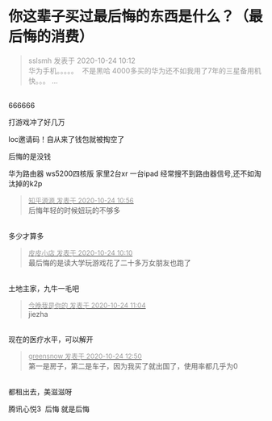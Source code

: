 # 你这辈子买过最后悔的东西是什么？（最后悔的消费）


<div class="quote"><blockquote><font color="#999999">sslsmh 发表于 2020-10-24 10:12</font><br />
<font color="#999999">华为手机。。。。。&nbsp;&nbsp;不是黑哈 4000多买的华为还不如我用了7年的三星备用机快。。。 ...</font></blockquote></div><br />
666666

打游戏冲了好几万

loc邀请码！自从来了钱包就被掏空了

后悔的是没钱

华为路由器 ws5200四核版 家里2台xr 一台ipad 经常搜不到路由器信号,还不如淘汰掉的k2p

<div class="quote"><blockquote><font size="2"><a href="https://www.hostloc.com/forum.php?mod=redirect&amp;goto=findpost&amp;pid=9344846&amp;ptid=757875" target="_blank"><font color="#999999">知乎源源 发表于 2020-10-24 10:56</font></a></font><br />
后悔年轻的时候妞玩的不够多</blockquote></div><br />
多少才算多

<div class="quote"><blockquote><font size="2"><a href="https://www.hostloc.com/forum.php?mod=redirect&amp;goto=findpost&amp;pid=9344567&amp;ptid=757875" target="_blank"><font color="#999999">皮皮小店 发表于 2020-10-24 10:10</font></a></font><br />
最后悔的是读大学玩游戏花了二十多万女朋友也跑了</blockquote></div><br />
土地主家，九牛一毛吧

<div class="quote"><blockquote><font size="2"><a href="https://www.hostloc.com/forum.php?mod=redirect&amp;goto=findpost&amp;pid=9344886&amp;ptid=757875" target="_blank"><font color="#999999">今晚我是你的 发表于 2020-10-24 11:04</font></a></font><br />
jiezha</blockquote></div><br />
现在的医疗水平，可以解开

<div class="quote"><blockquote><font size="2"><a href="https://www.hostloc.com/forum.php?mod=redirect&amp;goto=findpost&amp;pid=9345345&amp;ptid=757875" target="_blank"><font color="#999999">greensnow 发表于 2020-10-24 12:50</font></a></font><br />
第一是房子，第二是车子，因为我买了就出国了，使用率都几乎为0</blockquote></div><br />
都租出去，美滋滋呀

腾讯心悦3&nbsp;&nbsp;后悔 就是后悔
